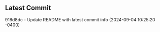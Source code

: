 
## Latest Commit
918d8dc - Update README with latest commit info (2024-09-04 10:25:20 -0400) <Yunxi-Zhou>
